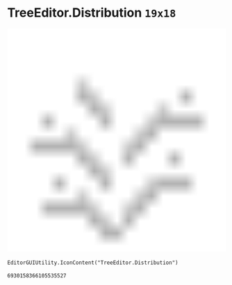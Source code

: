 # TreeEditor.Distribution `19x18`
<img src="/img/TreeEditor.Distribution.png" width=512 height=512>

``` CSharp
EditorGUIUtility.IconContent("TreeEditor.Distribution")
```
```
6930158366105535527
```
